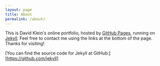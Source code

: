 ```yaml
---
layout: page
title: About
permalink: /about/
---
```


This is David Klein's online portfolio, hosted by [GitHub Pages][gh-pages], running on [Jekyll][jekyll]. Feel free to contact me using the links at the bottom of the page. Thanks for visiting!

[gh-pages]: https://pages.github.com/
[jekyll]: https://jekyllrb.com/

[You can find the source code for Jekyll at GitHub:][https://github.com/jekyll]
